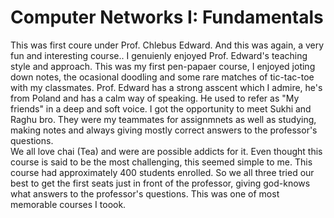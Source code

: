 # Computer Networks I: Fundamentals
This was first coure under Prof. Chlebus Edward. And this was again, a very fun and interesting course.. I genuienly enjoyed Prof. Edward's teaching style and approach. This was my first pen-papaer course,
I enjoyed joting down notes, the ocasional doodling and some rare matches of tic-tac-toe with my classmates. Prof. Edward has a strong asscent which I admire, he's from Poland and has a calm 
way of speaking. He used to refer as "My friends" in a deep and soft voice. I got the opportunity to meet Sukhi and Raghu bro. They were my teammates for assignmnets as well as studying, making notes and always giving 
mostly correct answers to the professor's questions.<br>
We all love chai (Tea) and were are possible addicts for it. Even thought this course is said to be the most challenging, this seemed simple to me.
This course had approximately 400 students enrolled. So we all three tried our best to get the first seats just in front of the professor, giving god-knows what answers to the professor's questions.
This was one of most memorable courses I toook. 
